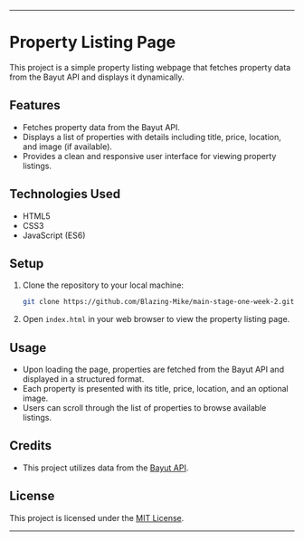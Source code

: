 
---

# Property Listing Page

This project is a simple property listing webpage that fetches property data from the Bayut API and displays it dynamically.

## Features
- Fetches property data from the Bayut API.
- Displays a list of properties with details including title, price, location, and image (if available).
- Provides a clean and responsive user interface for viewing property listings.

## Technologies Used

- HTML5
- CSS3
- JavaScript (ES6)

## Setup

1. Clone the repository to your local machine:

   ```bash
   git clone https://github.com/Blazing-Mike/main-stage-one-week-2.git
   ```

2. Open `index.html` in your web browser to view the property listing page.

## Usage

- Upon loading the page, properties are fetched from the Bayut API and displayed in a structured format.
- Each property is presented with its title, price, location, and an optional image.
- Users can scroll through the list of properties to browse available listings.

## Credits

- This project utilizes data from the [Bayut API](https://rapidapi.com/apidojo/api/bayut).

## License

This project is licensed under the [MIT License](LICENSE).

---
